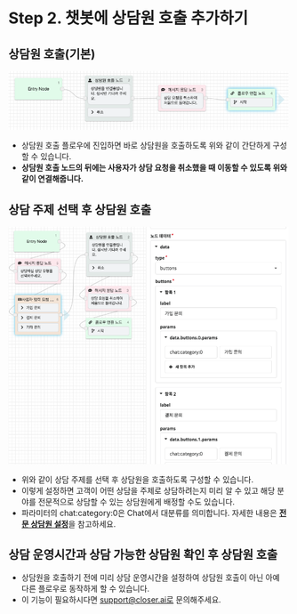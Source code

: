 # Step 2. 챗봇에 상담원 호출 추가하기

## 상담원 호출\(기본\) <a id="agent-call-basic"></a>

![](../../.gitbook/assets/2018-08-20-10.07.58.png)

* 상담원 호출 플로우에 진입하면 바로 상담원을 호출하도록 위와 같이 간단하게 구성할 수 있습니다.
* **상담원 호출 노드의 뒤에는 사용자가 상담 요청을 취소했을 때 이동할 수 있도록 위와 같이 연결해줍니다.**

## 상담 주제 선택 후 상담원 호출 <a id="agent-call"></a>

![](../../.gitbook/assets/2018-08-20-10.12.40.png)

* 위와 같이 상담 주제를 선택 후 상담원을 호출하도록 구성할 수 있습니다.
* 이렇게 설정하면 고객이 어떤 상담을 주제로 상담하려는지 미리 알 수 있고 해당 분야를 전문적으로 상담할 수 있는 상담원에게 배정할 수도 있습니다. 
* 파라미터의 chat:category:0은 Chat에서 대분류를 의미합니다. 자세한 내용은 [**전문 상담원 설정**](../../chat/settings/conversations.md#professional-agent)을 참고하세요.

## 상담 운영시간과 상담 가능한 상담원 확인 후 상담원 호출 <a id="agent-call-expert"></a>

* 상담원을 호출하기 전에 미리 상담 운영시간을 설정하여 상담원 호출이 아닌 아예 다른 플로우로 동작하게 할 수 있습니다.
* 이 기능이 필요하시다면 support@closer.ai로 문의해주세요.



